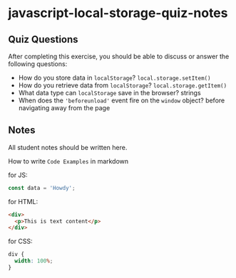 # javascript-local-storage-quiz-notes

## Quiz Questions

After completing this exercise, you should be able to discuss or answer the following questions:

- How do you store data in `localStorage`?
  `local.storage.setItem()`
- How do you retrieve data from `localStorage`?
  `local.storage.getItem()`
- What data type can `localStorage` save in the browser?
  strings
- When does the `'beforeunload'` event fire on the `window` object?
  before navigating away from the page

## Notes

All student notes should be written here.

How to write `Code Examples` in markdown

for JS:

```javascript
const data = 'Howdy';
```

for HTML:

```html
<div>
  <p>This is text content</p>
</div>
```

for CSS:

```css
div {
  width: 100%;
}
```
